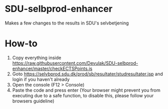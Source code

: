 # SDU-selbprod-enhancer
Makes a few changes to the results in SDU's selvbetjening

# How-to
1. Copy everything inside https://raw.githubusercontent.com/Devulak/SDU-selbprod-enhancer/master/checkECTSPoints.js
2. Goto https://selvbprod.sdu.dk/prod/sb/resultater/studresultater.jsp and login if you haven't already
3. Open the console (F12 > Console)
4. Paste the code and press enter (Your browser might prevent you from executing due to a safe function, to disable this, please follow your browsers guideline)
